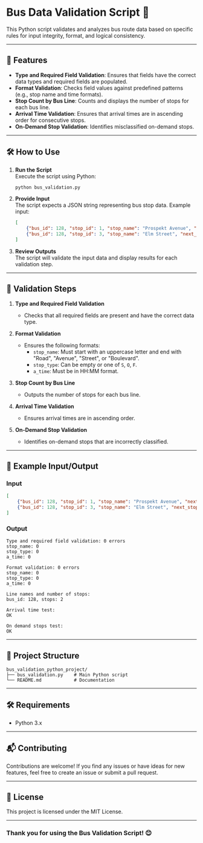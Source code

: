 
# Bus Data Validation Script 🚌

This Python script validates and analyzes bus route data based on specific rules for input integrity, format, and logical consistency.

---

## 🚀 Features

- **Type and Required Field Validation**: Ensures that fields have the correct data types and required fields are populated.
- **Format Validation**: Checks field values against predefined patterns (e.g., stop name and time formats).
- **Stop Count by Bus Line**: Counts and displays the number of stops for each bus line.
- **Arrival Time Validation**: Ensures that arrival times are in ascending order for consecutive stops.
- **On-Demand Stop Validation**: Identifies misclassified on-demand stops.

---

## 🛠️ How to Use

1. **Run the Script**  
   Execute the script using Python:
   ```bash
   python bus_validation.py
   ```

2. **Provide Input**  
   The script expects a JSON string representing bus stop data. Example input:
   ```json
   [
       {"bus_id": 128, "stop_id": 1, "stop_name": "Prospekt Avenue", "next_stop": 3, "stop_type": "S", "a_time": "08:12"},
       {"bus_id": 128, "stop_id": 3, "stop_name": "Elm Street", "next_stop": 5, "stop_type": "O", "a_time": "08:19"}
   ]
   ```

3. **Review Outputs**  
   The script will validate the input data and display results for each validation step.

---

## 📖 Validation Steps

1. **Type and Required Field Validation**  
   - Checks that all required fields are present and have the correct data type.

2. **Format Validation**  
   - Ensures the following formats:
     - `stop_name`: Must start with an uppercase letter and end with "Road", "Avenue", "Street", or "Boulevard".
     - `stop_type`: Can be empty or one of `S`, `O`, `F`.
     - `a_time`: Must be in HH:MM format.

3. **Stop Count by Bus Line**  
   - Outputs the number of stops for each bus line.

4. **Arrival Time Validation**  
   - Ensures arrival times are in ascending order.

5. **On-Demand Stop Validation**  
   - Identifies on-demand stops that are incorrectly classified.

---

## 🧪 Example Input/Output

### Input
```json
[
    {"bus_id": 128, "stop_id": 1, "stop_name": "Prospekt Avenue", "next_stop": 3, "stop_type": "S", "a_time": "08:12"},
    {"bus_id": 128, "stop_id": 3, "stop_name": "Elm Street", "next_stop": 5, "stop_type": "O", "a_time": "08:19"}
]
```

### Output
```
Type and required field validation: 0 errors
stop_name: 0
stop_type: 0
a_time: 0

Format validation: 0 errors
stop_name: 0
stop_type: 0
a_time: 0

Line names and number of stops:
bus_id: 128, stops: 2

Arrival time test:
OK

On demand stops test:
OK
```

---

## 📂 Project Structure

```
bus_validation_python_project/
├── bus_validation.py    # Main Python script
└── README.md            # Documentation
```

---

## 🛠️ Requirements

- Python 3.x

---

## 📬 Contributing

Contributions are welcome! If you find any issues or have ideas for new features, feel free to create an issue or submit a pull request.

---

## 📜 License

This project is licensed under the MIT License.

---

### Thank you for using the Bus Validation Script! 😊
